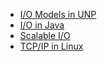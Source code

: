 * [I/O Models in UNP](os/unp.md)
* [I/O in Java](os/io-in-java.md)
* [Scalable I/O](os/scalable-io.md)
* [TCP/IP in Linux](os/tcpip-in-linux.md)

